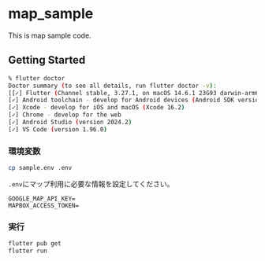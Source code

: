 # map_sample

This is map sample code.

## Getting Started

```sh
% flutter doctor
Doctor summary (to see all details, run flutter doctor -v):
[[✓] Flutter (Channel stable, 3.27.1, on macOS 14.6.1 23G93 darwin-arm64, locale ja-JP)
[✓] Android toolchain - develop for Android devices (Android SDK version 34.0.0)
[✓] Xcode - develop for iOS and macOS (Xcode 16.2)
[✓] Chrome - develop for the web
[✓] Android Studio (version 2024.2)
[✓] VS Code (version 1.96.0)
```

### 環境変数

```sh
cp sample.env .env
```

`.env`にマップ利用に必要な情報を設定してください。

```dotenv
GOOGLE_MAP_API_KEY=
MAPBOX_ACCESS_TOKEN=
```

### 実行

```sh
flutter pub get
flutter run
```
